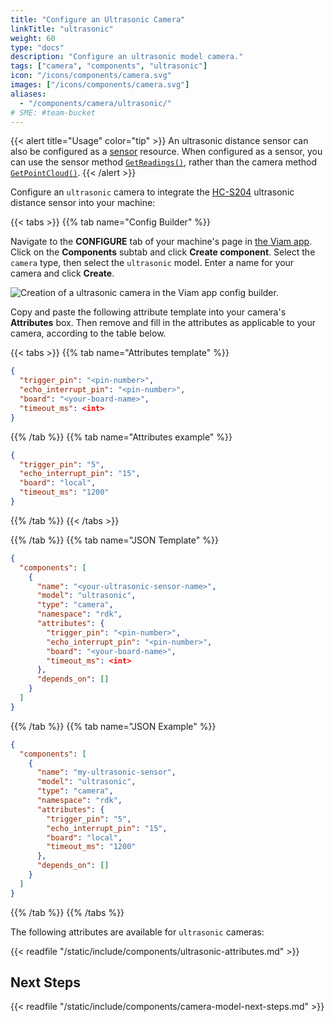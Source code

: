 ```yaml
---
title: "Configure an Ultrasonic Camera"
linkTitle: "ultrasonic"
weight: 60
type: "docs"
description: "Configure an ultrasonic model camera."
tags: ["camera", "components", "ultrasonic"]
icon: "/icons/components/camera.svg"
images: ["/icons/components/camera.svg"]
aliases:
  - "/components/camera/ultrasonic/"
# SME: #team-bucket
---
```


{{< alert title="Usage" color="tip" >}}
An ultrasonic distance sensor can also be configured as a [sensor](/components/sensor/) resource.
When configured as a sensor, you can use the sensor method [`GetReadings()`](/components/sensor/#getreadings), rather than the camera method [`GetPointCloud()`](/components/camera/#getpointcloud).
{{< /alert >}}

Configure an `ultrasonic` camera to integrate the [HC-S204](https://www.sparkfun.com/products/15569) ultrasonic distance sensor into your machine:

{{< tabs >}}
{{% tab name="Config Builder" %}}

Navigate to the **CONFIGURE** tab of your machine's page in [the Viam app](https://app.viam.com).
Click on the **Components** subtab and click **Create component**.
Select the `camera` type, then select the `ultrasonic` model.
Enter a name for your camera and click **Create**.

![Creation of a ultrasonic camera in the Viam app config builder.](/components/camera/configure-ultrasonic.png)

Copy and paste the following attribute template into your camera's **Attributes** box.
Then remove and fill in the attributes as applicable to your camera, according to the table below.

{{< tabs >}}
{{% tab name="Attributes template" %}}

```json {class="line-numbers linkable-line-numbers"}
{
  "trigger_pin": "<pin-number>",
  "echo_interrupt_pin": "<pin-number>",
  "board": "<your-board-name>",
  "timeout_ms": <int>
}
```

{{% /tab %}}
{{% tab name="Attributes example" %}}

```json {class="line-numbers linkable-line-numbers"}
{
  "trigger_pin": "5",
  "echo_interrupt_pin": "15",
  "board": "local",
  "timeout_ms": "1200"
}
```

{{% /tab %}}
{{< /tabs >}}

{{% /tab %}}
{{% tab name="JSON Template" %}}

```json {class="line-numbers linkable-line-numbers"}
{
  "components": [
    {
      "name": "<your-ultrasonic-sensor-name>",
      "model": "ultrasonic",
      "type": "camera",
      "namespace": "rdk",
      "attributes": {
        "trigger_pin": "<pin-number>",
        "echo_interrupt_pin": "<pin-number>",
        "board": "<your-board-name>",
        "timeout_ms": <int>
      },
      "depends_on": []
    }
  ]
}
```

{{% /tab %}}
{{% tab name="JSON Example" %}}

```json {class="line-numbers linkable-line-numbers"}
{
  "components": [
    {
      "name": "my-ultrasonic-sensor",
      "model": "ultrasonic",
      "type": "camera",
      "namespace": "rdk",
      "attributes": {
        "trigger_pin": "5",
        "echo_interrupt_pin": "15",
        "board": "local",
        "timeout_ms": "1200"
      },
      "depends_on": []
    }
  ]
}
```

{{% /tab %}}
{{% /tabs %}}

The following attributes are available for `ultrasonic` cameras:

{{< readfile "/static/include/components/ultrasonic-attributes.md" >}}

## Next Steps

{{< readfile "/static/include/components/camera-model-next-steps.md" >}}
